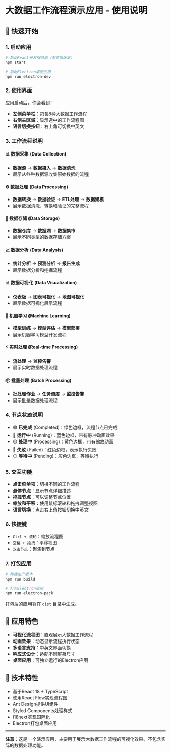 # 大数据工作流程演示应用 - 使用说明

## 🚀 快速开始

### 1. 启动应用

```bash
# 启动React开发服务器（浏览器版本）
npm start

# 启动Electron桌面应用
npm run electron-dev
```

### 2. 使用界面

应用启动后，你会看到：

- **左侧菜单栏**：包含8种大数据工作流程
- **右侧主区域**：显示选中的工作流程图
- **语言切换按钮**：右上角可切换中英文

### 3. 工作流程说明

#### 📊 数据采集 (Data Collection)
- **数据源** → **数据摄入** → **数据清洗**
- 展示从各种数据源收集原始数据的流程

#### ⚙️ 数据处理 (Data Processing)  
- **数据转换** → **数据验证** → **ETL处理** → **数据建模**
- 展示数据清洗、转换和验证的完整流程

#### 💾 数据存储 (Data Storage)
- **数据仓库** → **数据湖** → **数据集市**
- 展示不同类型的数据存储方案

#### 📈 数据分析 (Data Analysis)
- **统计分析** → **预测分析** → **报告生成**
- 展示数据分析和挖掘流程

#### 📊 数据可视化 (Data Visualization)
- **仪表板** → **图表可视化** → **地图可视化**
- 展示数据可视化展示流程

#### 🤖 机器学习 (Machine Learning)
- **模型训练** → **模型评估** → **模型部署**
- 展示机器学习模型开发流程

#### ⚡ 实时处理 (Real-time Processing)
- **流处理** → **监控告警**
- 展示实时数据处理流程

#### 📦 批量处理 (Batch Processing)
- **批处理作业** → **任务调度** → **监控告警**
- 展示批量数据处理流程

### 4. 节点状态说明

- 🟢 **已完成** (Completed)：绿色边框，流程节点已完成
- 🔵 **运行中** (Running)：蓝色边框，带有脉冲动画效果
- 🟡 **处理中** (Processing)：黄色边框，带有缩放动画
- 🔴 **失败** (Failed)：红色边框，表示执行失败
- ⚪ **等待中** (Pending)：灰色边框，等待执行

### 5. 交互功能

- **点击菜单项**：切换不同的工作流程
- **悬停节点**：显示节点详细描述
- **拖拽节点**：可以调整节点位置
- **缩放和平移**：使用鼠标滚轮和拖拽调整视图
- **语言切换**：点击右上角按钮切换中英文

### 6. 快捷键

- `Ctrl + 滚轮`：缩放流程图
- `空格 + 拖拽`：平移视图
- `双击节点`：聚焦到节点

### 7. 打包应用

```bash
# 构建生产版本
npm run build

# 打包Electron应用
npm run electron-pack
```

打包后的应用将在 `dist` 目录中生成。

## 🎯 应用特色

- **可视化流程图**：直观展示大数据工作流程
- **动画效果**：动态显示流程执行状态
- **多语言支持**：中英文界面切换
- **响应式设计**：适配不同屏幕尺寸
- **桌面应用**：可独立运行的Electron应用

## 🔧 技术特性

- 基于React 18 + TypeScript
- 使用React Flow实现流程图
- Ant Design提供UI组件
- Styled Components处理样式
- i18next实现国际化
- Electron打包桌面应用

---

**注意**：这是一个演示应用，主要用于展示大数据工作流程的可视化效果，不包含实际的数据处理功能。 